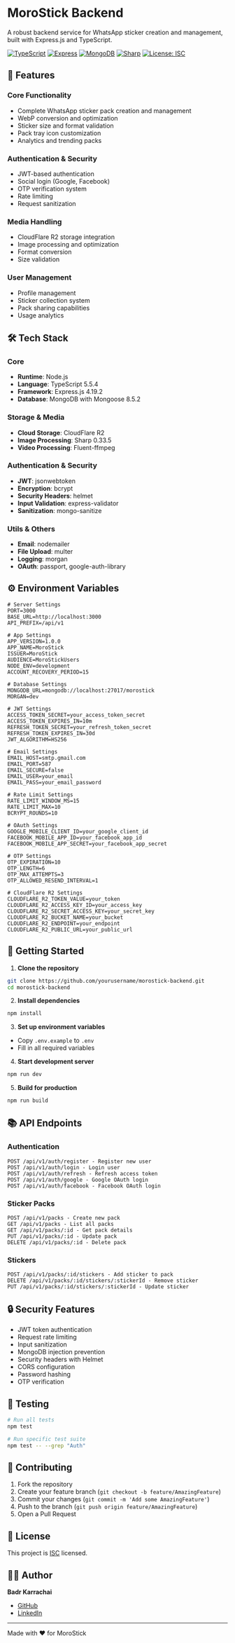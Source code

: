 # MoroStick Backend

A robust backend service for WhatsApp sticker creation and management, built with Express.js and TypeScript.

[![TypeScript](https://img.shields.io/badge/TypeScript-5.5.4-blue.svg)](https://www.typescriptlang.org/)
[![Express](https://img.shields.io/badge/Express-4.19.2-lightgrey.svg)](https://expressjs.com/)
[![MongoDB](https://img.shields.io/badge/Mongoose-8.5.2-green.svg)](https://mongoosejs.com/)
[![Sharp](https://img.shields.io/badge/Sharp-0.33.5-yellow.svg)](https://sharp.pixelplumbing.com/)
[![License: ISC](https://img.shields.io/badge/License-ISC-blue.svg)](https://opensource.org/licenses/ISC)

## 🚀 Features

### Core Functionality

- Complete WhatsApp sticker pack creation and management
- WebP conversion and optimization
- Sticker size and format validation
- Pack tray icon customization
- Analytics and trending packs

### Authentication & Security

- JWT-based authentication
- Social login (Google, Facebook)
- OTP verification system
- Rate limiting
- Request sanitization

### Media Handling

- CloudFlare R2 storage integration
- Image processing and optimization
- Format conversion
- Size validation

### User Management

- Profile management
- Sticker collection system
- Pack sharing capabilities
- Usage analytics

## 🛠 Tech Stack

### Core

- **Runtime**: Node.js
- **Language**: TypeScript 5.5.4
- **Framework**: Express.js 4.19.2
- **Database**: MongoDB with Mongoose 8.5.2

### Storage & Media

- **Cloud Storage**: CloudFlare R2
- **Image Processing**: Sharp 0.33.5
- **Video Processing**: Fluent-ffmpeg

### Authentication & Security

- **JWT**: jsonwebtoken
- **Encryption**: bcrypt
- **Security Headers**: helmet
- **Input Validation**: express-validator
- **Sanitization**: mongo-sanitize

### Utils & Others

- **Email**: nodemailer
- **File Upload**: multer
- **Logging**: morgan
- **OAuth**: passport, google-auth-library

## ⚙️ Environment Variables

```env
# Server Settings
PORT=3000
BASE_URL=http://localhost:3000
API_PREFIX=/api/v1

# App Settings
APP_VERSION=1.0.0
APP_NAME=MoroStick
ISSUER=MoroStick
AUDIENCE=MoroStickUsers
NODE_ENV=development
ACCOUNT_RECOVERY_PERIOD=15

# Database Settings
MONGODB_URL=mongodb://localhost:27017/morostick
MORGAN=dev

# JWT Settings
ACCESS_TOKEN_SECRET=your_access_token_secret
ACCESS_TOKEN_EXPIRES_IN=10m
REFRESH_TOKEN_SECRET=your_refresh_token_secret
REFRESH_TOKEN_EXPIRES_IN=30d
JWT_ALGORITHM=HS256

# Email Settings
EMAIL_HOST=smtp.gmail.com
EMAIL_PORT=587
EMAIL_SECURE=false
EMAIL_USER=your_email
EMAIL_PASS=your_email_password

# Rate Limit Settings
RATE_LIMIT_WINDOW_MS=15
RATE_LIMIT_MAX=10
BCRYPT_ROUNDS=10

# OAuth Settings
GOOGLE_MOBILE_CLIENT_ID=your_google_client_id
FACEBOOK_MOBILE_APP_ID=your_facebook_app_id
FACEBOOK_MOBILE_APP_SECRET=your_facebook_app_secret

# OTP Settings
OTP_EXPIRATION=10
OTP_LENGTH=6
OTP_MAX_ATTEMPTS=3
OTP_ALLOWED_RESEND_INTERVAL=1

# CloudFlare R2 Settings
CLOUDFLARE_R2_TOKEN_VALUE=your_token
CLOUDFLARE_R2_ACCESS_KEY_ID=your_access_key
CLOUDFLARE_R2_SECRET_ACCESS_KEY=your_secret_key
CLOUDFLARE_R2_BUCKET_NAME=your_bucket
CLOUDFLARE_R2_ENDPOINT=your_endpoint
CLOUDFLARE_R2_PUBLIC_URL=your_public_url
```

## 🚦 Getting Started

1. **Clone the repository**

```bash
git clone https://github.com/yourusername/morostick-backend.git
cd morostick-backend
```

2. **Install dependencies**

```bash
npm install
```

3. **Set up environment variables**

- Copy `.env.example` to `.env`
- Fill in all required variables

4. **Start development server**

```bash
npm run dev
```

5. **Build for production**

```bash
npm run build
```

## 📚 API Endpoints

### Authentication

```
POST /api/v1/auth/register - Register new user
POST /api/v1/auth/login - Login user
POST /api/v1/auth/refresh - Refresh access token
POST /api/v1/auth/google - Google OAuth login
POST /api/v1/auth/facebook - Facebook OAuth login
```

### Sticker Packs

```
POST /api/v1/packs - Create new pack
GET /api/v1/packs - List all packs
GET /api/v1/packs/:id - Get pack details
PUT /api/v1/packs/:id - Update pack
DELETE /api/v1/packs/:id - Delete pack
```

### Stickers

```
POST /api/v1/packs/:id/stickers - Add sticker to pack
DELETE /api/v1/packs/:id/stickers/:stickerId - Remove sticker
PUT /api/v1/packs/:id/stickers/:stickerId - Update sticker
```

## 🔒 Security Features

- JWT token authentication
- Request rate limiting
- Input sanitization
- MongoDB injection prevention
- Security headers with Helmet
- CORS configuration
- Password hashing
- OTP verification

## 🧪 Testing

```bash
# Run all tests
npm test

# Run specific test suite
npm test -- --grep "Auth"
```

## 🤝 Contributing

1. Fork the repository
2. Create your feature branch (`git checkout -b feature/AmazingFeature`)
3. Commit your changes (`git commit -m 'Add some AmazingFeature'`)
4. Push to the branch (`git push origin feature/AmazingFeature`)
5. Open a Pull Request

## 📝 License

This project is [ISC](LICENSE) licensed.

## 👨‍💻 Author

**Badr Karrachai**

- [GitHub](https://github.com/badrkarrachai)
- [LinkedIn](https://www.linkedin.com/in/badr-karrachai/)

---

Made with ❤️ for MoroStick
